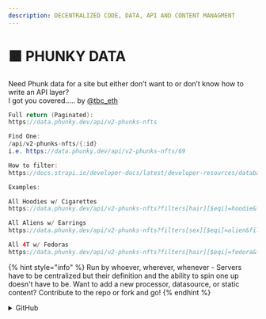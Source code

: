 ```yaml
---
description: DECENTRALIZED CODE, DATA, API AND CONTENT MANAGMENT
---
```


# 🟩 PHUNKY DATA

Need Phunk data for a site but either don’t want to or don’t know how to write an API layer? \
I got you covered..... by [@tbc\_eth](https://twitter.com/tbc\_eth)

```java
Full return (Paginated): 
https://data.phunky.dev/api/v2-phunks-nfts

Find One:
/api/v2-phunks-nfts/{:id}
i.e. https://data.phunky.dev/api/v2-phunks-nfts/69

How to filter:
https://docs.strapi.io/developer-docs/latest/developer-resources/database-apis-reference/rest/api-parameters.html

Examples:

All Hoodies w/ Cigarettes
https://data.phunky.dev/api/v2-phunks-nfts?filters[hair][$eqi]=hoodie&filters[mouth][$eqi]=cigarette

All Aliens w/ Earrings
https://data.phunky.dev/api/v2-phunks-nfts?filters[sex][$eqi]=alien&filters[ears][$eqi]=earring

All 4T w/ Fedoras
https://data.phunky.dev/api/v2-phunks-nfts?filters[hair][$eqi]=fedora&filters[traitTag][$eq]=4T
```

{% hint style="info" %}
Run by whoever, wherever, whenever - Servers have to be centralized but their definition and the ability to spin one up doesn't have to be. Want to add a new processor, datasource, or static content? Contribute to the repo or fork and go!
{% endhint %}

<details>

<summary>GitHub</summary>

[https://github.com/theblockchaineth/PhunkyData](https://github.com/theblockchaineth/PhunkyData)

</details>
